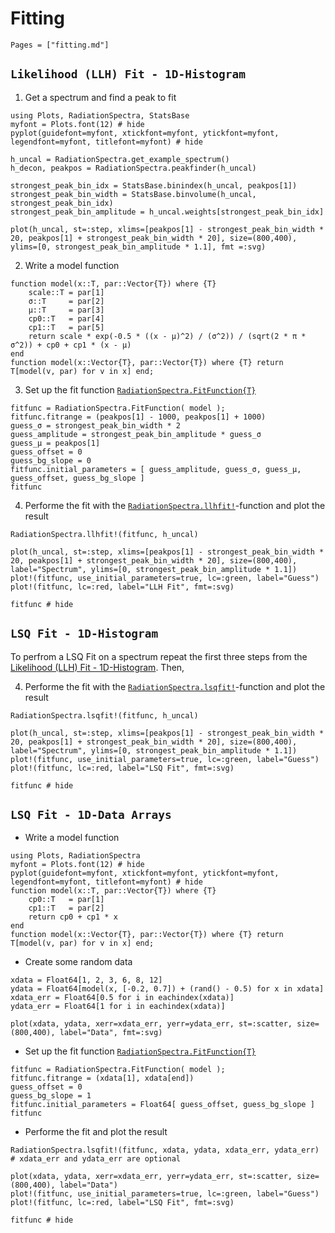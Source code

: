 # Fitting

```@contents
Pages = ["fitting.md"]
```

## `Likelihood (LLH) Fit - 1D-Histogram`

1. Get a spectrum and find a peak to fit
```@example fitting_hist
using Plots, RadiationSpectra, StatsBase
myfont = Plots.font(12) # hide
pyplot(guidefont=myfont, xtickfont=myfont, ytickfont=myfont, legendfont=myfont, titlefont=myfont) # hide

h_uncal = RadiationSpectra.get_example_spectrum()
h_decon, peakpos = RadiationSpectra.peakfinder(h_uncal)

strongest_peak_bin_idx = StatsBase.binindex(h_uncal, peakpos[1])
strongest_peak_bin_width = StatsBase.binvolume(h_uncal, strongest_peak_bin_idx)
strongest_peak_bin_amplitude = h_uncal.weights[strongest_peak_bin_idx]

plot(h_uncal, st=:step, xlims=[peakpos[1] - strongest_peak_bin_width * 20, peakpos[1] + strongest_peak_bin_width * 20], size=(800,400), ylims=[0, strongest_peak_bin_amplitude * 1.1], fmt =:svg) 
```

2. Write a model function
```@example fitting_hist
function model(x::T, par::Vector{T}) where {T}
    scale::T = par[1]
    σ::T     = par[2]
    μ::T     = par[3]
    cp0::T   = par[4] 
    cp1::T   = par[5]
    return scale * exp(-0.5 * ((x - μ)^2) / (σ^2)) / (sqrt(2 * π * σ^2)) + cp0 + cp1 * (x - μ)
end
function model(x::Vector{T}, par::Vector{T}) where {T} return T[model(v, par) for v in x] end;
```

3. Set up the fit function [`RadiationSpectra.FitFunction{T}`](@ref)
```@example fitting_hist
fitfunc = RadiationSpectra.FitFunction( model ); 
fitfunc.fitrange = (peakpos[1] - 1000, peakpos[1] + 1000)
guess_σ = strongest_peak_bin_width * 2
guess_amplitude = strongest_peak_bin_amplitude * guess_σ
guess_μ = peakpos[1]
guess_offset = 0
guess_bg_slope = 0
fitfunc.initial_parameters = [ guess_amplitude, guess_σ, guess_μ, guess_offset, guess_bg_slope ]
fitfunc
```

4. Performe the fit with the [`RadiationSpectra.llhfit!`](@ref)-function and plot the result
```@example fitting_hist
RadiationSpectra.llhfit!(fitfunc, h_uncal)

plot(h_uncal, st=:step, xlims=[peakpos[1] - strongest_peak_bin_width * 20, peakpos[1] + strongest_peak_bin_width * 20], size=(800,400), label="Spectrum", ylims=[0, strongest_peak_bin_amplitude * 1.1])
plot!(fitfunc, use_initial_parameters=true, lc=:green, label="Guess")
plot!(fitfunc, lc=:red, label="LLH Fit", fmt=:svg)
```

```@example fitting_hist
fitfunc # hide
```

## `LSQ Fit - 1D-Histogram`

To perfrom a LSQ Fit on a spectrum repeat the first three steps from the [Likelihood (LLH) Fit - 1D-Histogram](@ref).
Then, 

4. Performe the fit with the [`RadiationSpectra.lsqfit!`](@ref)-function and plot the result
```@example fitting_hist
RadiationSpectra.lsqfit!(fitfunc, h_uncal)

plot(h_uncal, st=:step, xlims=[peakpos[1] - strongest_peak_bin_width * 20, peakpos[1] + strongest_peak_bin_width * 20], size=(800,400), label="Spectrum", ylims=[0, strongest_peak_bin_amplitude * 1.1])
plot!(fitfunc, use_initial_parameters=true, lc=:green, label="Guess")
plot!(fitfunc, lc=:red, label="LSQ Fit", fmt=:svg)
```

```@example fitting_hist
fitfunc # hide
```

## `LSQ Fit - 1D-Data Arrays`

* Write a model function
```@example fitting_1D_data
using Plots, RadiationSpectra
myfont = Plots.font(12) # hide
pyplot(guidefont=myfont, xtickfont=myfont, ytickfont=myfont, legendfont=myfont, titlefont=myfont) # hide
function model(x::T, par::Vector{T}) where {T}
    cp0::T   = par[1] 
    cp1::T   = par[2]
    return cp0 + cp1 * x
end
function model(x::Vector{T}, par::Vector{T}) where {T} return T[model(v, par) for v in x] end;
```

* Create some random data 
```@example fitting_1D_data
xdata = Float64[1, 2, 3, 6, 8, 12]
ydata = Float64[model(x, [-0.2, 0.7]) + (rand() - 0.5) for x in xdata]
xdata_err = Float64[0.5 for i in eachindex(xdata)]
ydata_err = Float64[1 for i in eachindex(xdata)]

plot(xdata, ydata, xerr=xdata_err, yerr=ydata_err, st=:scatter, size=(800,400), label="Data", fmt=:svg)
```


* Set up the fit function [`RadiationSpectra.FitFunction{T}`](@ref)
```@example fitting_1D_data
fitfunc = RadiationSpectra.FitFunction( model ); 
fitfunc.fitrange = (xdata[1], xdata[end])
guess_offset = 0
guess_bg_slope = 1
fitfunc.initial_parameters = Float64[ guess_offset, guess_bg_slope ]
fitfunc
```

* Performe the fit and plot the result
```@example fitting_1D_data
RadiationSpectra.lsqfit!(fitfunc, xdata, ydata, xdata_err, ydata_err) # xdata_err and ydata_err are optional

plot(xdata, ydata, xerr=xdata_err, yerr=ydata_err, st=:scatter, size=(800,400), label="Data")
plot!(fitfunc, use_initial_parameters=true, lc=:green, label="Guess")
plot!(fitfunc, lc=:red, label="LSQ Fit", fmt=:svg)
```


```@example fitting_1D_data
fitfunc # hide
```